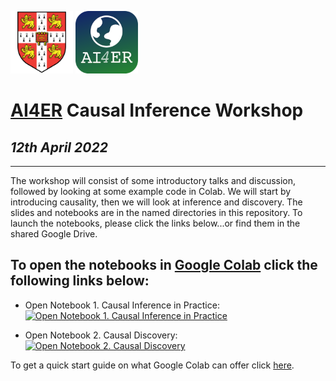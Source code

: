 <p float="left">
  <img src="img/cam.png" width="100" />
  <img src="img/ai4er_logo_new.png" width="100" />
</p>

# [AI4ER](https://ai4er-cdt.esc.cam.ac.uk/) Causal Inference Workshop
## *12th April 2022*

<body>
  
---

The workshop will consist of some introductory talks and discussion, followed by looking at some example code in Colab. We will start by introducing causality, then we will look at inference and discovery. The slides and notebooks are in the named directories in this repository. To launch the notebooks, please click the links below...or find them in the shared Google Drive.
  
## To open the notebooks in [Google Colab](https://colab.research.google.com/?utm_source=scs-index) click the following links below:

- Open Notebook 1. Causal Inference in Practice: [![Open Notebook 1. Causal Inference in Practice](https://colab.research.google.com/assets/colab-badge.svg)](https://colab.research.google.com/github/shmh40/ai4er_causal_workshop/blob/main/notebooks/correlation_causation_conditioning.ipynb)

- Open Notebook 2. Causal Discovery: [![Open Notebook 2. Causal Discovery](https://colab.research.google.com/assets/colab-badge.svg)](https://colab.research.google.com/github/shmh40/ai4er_causal_workshop/blob/main/notebooks/causal_discovery_time_series.ipynb)

To get a quick start guide on what Google Colab can offer click [here](https://colab.research.google.com/?utm_source=scs-index).

</body>
